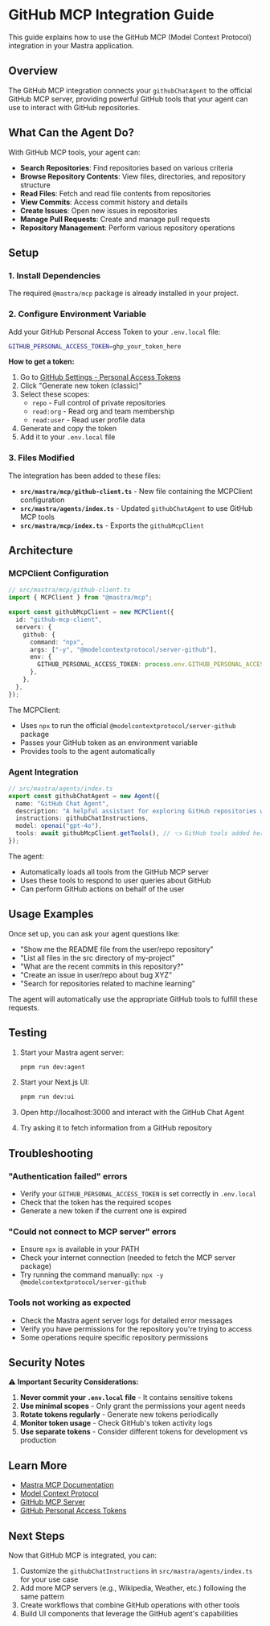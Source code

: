 # GitHub MCP Integration Guide

This guide explains how to use the GitHub MCP (Model Context Protocol) integration in your Mastra application.

## Overview

The GitHub MCP integration connects your `githubChatAgent` to the official GitHub MCP server, providing powerful GitHub tools that your agent can use to interact with GitHub repositories.

## What Can the Agent Do?

With GitHub MCP tools, your agent can:

- **Search Repositories**: Find repositories based on various criteria
- **Browse Repository Contents**: View files, directories, and repository structure
- **Read Files**: Fetch and read file contents from repositories
- **View Commits**: Access commit history and details
- **Create Issues**: Open new issues in repositories
- **Manage Pull Requests**: Create and manage pull requests
- **Repository Management**: Perform various repository operations

## Setup

### 1. Install Dependencies

The required `@mastra/mcp` package is already installed in your project.

### 2. Configure Environment Variable

Add your GitHub Personal Access Token to your `.env.local` file:

```bash
GITHUB_PERSONAL_ACCESS_TOKEN=ghp_your_token_here
```

**How to get a token:**
1. Go to [GitHub Settings - Personal Access Tokens](https://github.com/settings/tokens)
2. Click "Generate new token (classic)"
3. Select these scopes:
   - `repo` - Full control of private repositories
   - `read:org` - Read org and team membership
   - `read:user` - Read user profile data
4. Generate and copy the token
5. Add it to your `.env.local` file

### 3. Files Modified

The integration has been added to these files:

- **`src/mastra/mcp/github-client.ts`** - New file containing the MCPClient configuration
- **`src/mastra/agents/index.ts`** - Updated `githubChatAgent` to use GitHub MCP tools
- **`src/mastra/mcp/index.ts`** - Exports the `githubMcpClient`

## Architecture

### MCPClient Configuration

```typescript
// src/mastra/mcp/github-client.ts
import { MCPClient } from "@mastra/mcp";

export const githubMcpClient = new MCPClient({
  id: "github-mcp-client",
  servers: {
    github: {
      command: "npx",
      args: ["-y", "@modelcontextprotocol/server-github"],
      env: {
        GITHUB_PERSONAL_ACCESS_TOKEN: process.env.GITHUB_PERSONAL_ACCESS_TOKEN || "",
      },
    },
  },
});
```

The MCPClient:
- Uses `npx` to run the official `@modelcontextprotocol/server-github` package
- Passes your GitHub token as an environment variable
- Provides tools to the agent automatically

### Agent Integration

```typescript
// src/mastra/agents/index.ts
export const githubChatAgent = new Agent({
  name: "GitHub Chat Agent",
  description: "A helpful assistant for exploring GitHub repositories with GitHub MCP tools.",
  instructions: githubChatInstructions,
  model: openai("gpt-4o"),
  tools: await githubMcpClient.getTools(), // 👈 GitHub tools added here
});
```

The agent:
- Automatically loads all tools from the GitHub MCP server
- Uses these tools to respond to user queries about GitHub
- Can perform GitHub actions on behalf of the user

## Usage Examples

Once set up, you can ask your agent questions like:

- "Show me the README file from the user/repo repository"
- "List all files in the src directory of my-project"
- "What are the recent commits in this repository?"
- "Create an issue in user/repo about bug XYZ"
- "Search for repositories related to machine learning"

The agent will automatically use the appropriate GitHub tools to fulfill these requests.

## Testing

1. Start your Mastra agent server:
   ```bash
   pnpm run dev:agent
   ```

2. Start your Next.js UI:
   ```bash
   pnpm run dev:ui
   ```

3. Open http://localhost:3000 and interact with the GitHub Chat Agent

4. Try asking it to fetch information from a GitHub repository

## Troubleshooting

### "Authentication failed" errors

- Verify your `GITHUB_PERSONAL_ACCESS_TOKEN` is set correctly in `.env.local`
- Check that the token has the required scopes
- Generate a new token if the current one is expired

### "Could not connect to MCP server" errors

- Ensure `npx` is available in your PATH
- Check your internet connection (needed to fetch the MCP server package)
- Try running the command manually: `npx -y @modelcontextprotocol/server-github`

### Tools not working as expected

- Check the Mastra agent server logs for detailed error messages
- Verify you have permissions for the repository you're trying to access
- Some operations require specific repository permissions

## Security Notes

⚠️ **Important Security Considerations:**

1. **Never commit your `.env.local` file** - It contains sensitive tokens
2. **Use minimal scopes** - Only grant the permissions your agent needs
3. **Rotate tokens regularly** - Generate new tokens periodically
4. **Monitor token usage** - Check GitHub's token activity logs
5. **Use separate tokens** - Consider different tokens for development vs production

## Learn More

- [Mastra MCP Documentation](https://mastra.ai/docs/tools-mcp/mcp-overview)
- [Model Context Protocol](https://modelcontextprotocol.io/introduction)
- [GitHub MCP Server](https://github.com/modelcontextprotocol/servers/tree/main/src/github)
- [GitHub Personal Access Tokens](https://docs.github.com/en/authentication/keeping-your-account-and-data-secure/managing-your-personal-access-tokens)

## Next Steps

Now that GitHub MCP is integrated, you can:

1. Customize the `githubChatInstructions` in `src/mastra/agents/index.ts` for your use case
2. Add more MCP servers (e.g., Wikipedia, Weather, etc.) following the same pattern
3. Create workflows that combine GitHub operations with other tools
4. Build UI components that leverage the GitHub agent's capabilities

